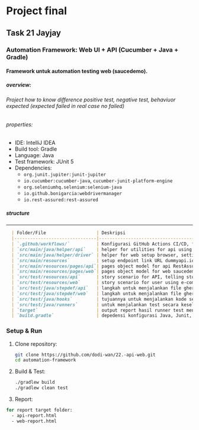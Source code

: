 
# Project final
## Task 21 Jayjay


### Automation Framework: Web UI + API (Cucumber + Java + Gradle)
#### Framework untuk automation testing web (saucedemo).

##### overview:
###### Project how to know difference positive test, negative test, behaviuor expected (expected failed in real case no failed)

###### properties:
- IDE: IntelliJ IDEA
- Build tool: Gradle
- Language: Java
- Test framework: JUnit 5
- Dependencies:
  - `org.junit.jupiter:junit-jupiter`
  - `io.cucumber:cucumber-java`, `cucumber-junit-platform-engine`
  - `org.seleniumhq.selenium:selenium-java`
  - `io.github.bonigarcia:webdrivermanager`
  - `io.rest-assured:rest-assured`


##### structure
---
 ```markdown
   | Folder/File                   | Deskripsi                                                                                                                                                                                                               |
   |-------------------------------|-------------------------------------------------------------------------------------------------------------------------------------------------------------------------------------------------------------------------|
   | `.github/workflows/`          | Konfigurasi GitHub Actions CI/CD, file CI API@WEB.yml                                                                                                                                                                   |
   | `src/main/java/helper/api`    | helper for utilities for api using RestAssure similiar like postman header, content type, and set URL.                                                                                                                  |
   | `src/main/java/helper/driver` | helper for web setup browser, setting browser chrome, close browser.                                                                                                                                                    |
   | `src/main/resources`          | setup endpoint link URL dummyapi.io                                                                                                                                                                                     |
   | `src/main/resources/pages/api`| pages object model for api RestAssured get, post, put, delete, filter, and else                                                                                                                                         | 
   | `src/main/resources/pages/web`| pages object model for web saucedemo found locator element and return message notification                                                                                                                              |
   | `src/test/resources/api`      | story scenario for API, telling story how to get data api, create data, update data, edit data, delete data, filter data, and else                                                                                      |
   | `src/test/resources/web`      | story scenario for user using e-commerce, story how to login, log-out, checkout, click filter product, find bug, behaviour expected and else                                                                            |
   | `src/test/java/stepdef/api`   | langkah untuk menjalankan file gherkin disebut stepdef atau 'glue code' pada tahap ini akan memanggil class method page object model di repo src/main/java/pages/api menyesuaikan behaviour scenario test gherkin       |
   | `src/test/java/stepdef/web`   | langkah untuk menjalankan file gherkin disebut stepdef atau 'glue code' pada tahap ini akan memanggil class method page object model di repo src/main/java/pages/web menyesuaikan behaviour scenario test gherkin       |
   | `src/test/java/hooks`         | tujuannya untuk menjalankan kode sebelum dan sesudah atau seluruh suite test, agar clean dan terorganisir. seperti menyiapkan url, driver, close connection database dan test tidak terpengaruh dengan test sebelumnya  |
   | `src/test/java/runners`       | untuk menjalankan test secara keseluruhan, per/scenario, beberapa test dengan anotasi. tujuannya untuk memberikan visual hasil test dan memberikan perintah untuk membuat report seperti; json, html dan sebagainya.    |
   | `target`                      | output report hasil runner test menyesuaikan format seperti; html, json, dan sebagainya                                                                                                                                 |
   | `build.gradle`                | depedensi konfigurasi Java, Junit, cucumber, RestAssured, json, web driver manager, selenium, and else                                                                                                                  |
```

### Setup & Run

1. Clone repository:
   ```bash
   git clone https://github.com/dodi-wan/22.-api-web.git
   cd automation-framework

2. Build & Test:
   ```bash
   ./gradlew build
   ./gradlew clean test

3. Report:
  ```bash
  for report target folder:
    - api-report.html
    - web-report.html

